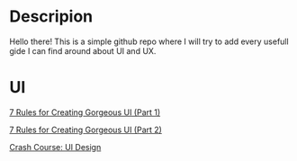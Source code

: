 # Descripion
Hello there! This is a simple github repo where I will try to add every usefull gide I can find around 
about UI and UX.


# UI

[7 Rules for Creating Gorgeous UI (Part 1)](https://medium.com/@erikdkennedy/7-rules-for-creating-gorgeous-ui-part-1-559d4e805cda)

[7 Rules for Creating Gorgeous UI (Part 2)](https://medium.com/@erikdkennedy/7-rules-for-creating-gorgeous-ui-part-2-430de537ba96)

[Crash Course: UI Design](https://medium.com/hh-design/crash-course-ui-design-25d13ff60962)
